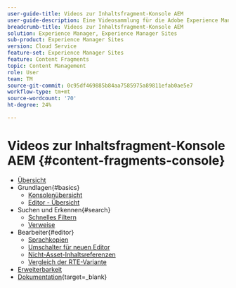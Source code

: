 ```yaml
---
user-guide-title: Videos zur Inhaltsfragment-Konsole AEM
user-guide-description: Eine Videosammlung für die Adobe Experience Manager Content Fragment-Konsole.
breadcrumb-title: Videos zur Inhaltsfragment-Konsole AEM
solution: Experience Manager, Experience Manager Sites
sub-product: Experience Manager Sites
version: Cloud Service
feature-set: Experience Manager Sites
feature: Content Fragments
topic: Content Management
role: User
team: TM
source-git-commit: 0c95df469885b84aa7585975a89811efab0ae5e7
workflow-type: tm+mt
source-wordcount: '70'
ht-degree: 24%

---
```



# Videos zur Inhaltsfragment-Konsole AEM {#content-fragments-console}

+ [Übersicht](overview.md)
+ Grundlagen{#basics}
   + [Konsolenübersicht](./basics/content-fragments-console.md)
   + [Editor - Übersicht](./basics/content-fragment-editor.md)
+ Suchen und Erkennen{#search}
   + [Schnelles Filtern](search/fast-filtering.md)
   + [Verweise](search/references.md)
+ Bearbeiter{#editor}
   + [Sprachkopien](editor/language-copies.md)
   + [Umschalter für neuen Editor](editor/new-editor-toggle.md)
   + [Nicht-Asset-Inhaltsreferenzen](editor/non-asset-content-references.md)
   + [Vergleich der RTE-Variante](editor/rte-variant-compare.md)
+ [Erweiterbarkeit](https://experienceleague.adobe.com/docs/experience-manager-learn/cloud-service/developing/extensibility/content-fragments/overview.html)
+ [Dokumentation](https://experienceleague.adobe.com/docs/experience-manager-cloud-service/content/sites/administering/content-fragments/content-fragments-console.html?lang=de){target=_blank}
